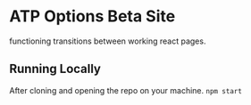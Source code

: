 # ATP Options Beta Site
functioning transitions between working react pages.

## Running Locally
After cloning and opening the repo on your machine.
  `npm start`

